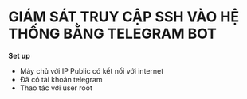 # GIÁM SÁT TRUY CẬP SSH VÀO HỆ THỐNG BẰNG TELEGRAM BOT

**Set up**

- Máy chủ với IP Public có kết nối với internet
- Đã có tài khoản telegram
- Thao tác với user root

